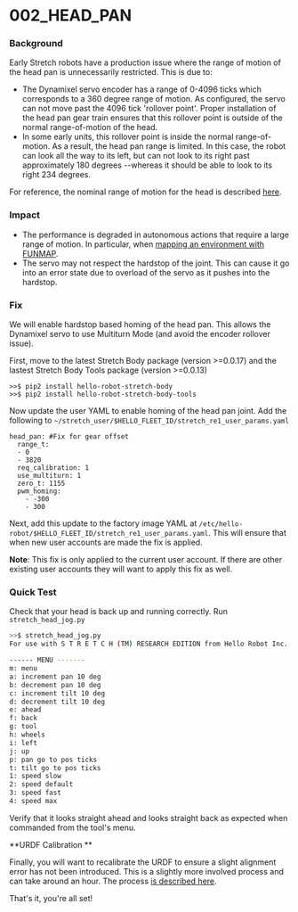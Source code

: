 # 002_HEAD_PAN

### **Background**

Early Stretch robots have a production issue where the range of motion of the head pan is unnecessarily restricted. This is due to:

* The Dynamixel servo encoder has a range of 0-4096 ticks which corresponds to a 360 degree range of motion. As configured, the servo can not move past the 4096 tick 'rollover point'. Proper installation of the head pan gear train ensures that this rollover point is outside of the normal range-of-motion of the head.
* In some early units, this rollover point is inside the normal range-of-motion. As a result, the head pan range is limited. In this case, the robot can look all the way to its left, but can not look to its right past approximately 180 degrees --whereas it should be able to look to its right 234 degrees.

For reference, the nominal range of motion for the head is described [here](https://docs.hello-robot.com/hardware_user_guide/#head).

### Impact

* The performance is degraded in autonomous actions that require a large range of motion. In particular, when [mapping an environment with FUNMAP](https://github.com/hello-robot/stretch_ros/blob/master/stretch_funmap/README.md). 
* The servo may not respect the hardstop of the joint. This can cause it go into an error state due to overload of the servo as it pushes into the hardstop.

### Fix

We will enable hardstop based homing of the head pan. This allows the Dynamixel servo to use Multiturn Mode (and avoid the encoder rollover issue).

First, move to the latest Stretch Body package (version >=0.0.17) and the lastest Stretch Body Tools package (version >=0.0.13)

```
>>$ pip2 install hello-robot-stretch-body
>>$ pip2 install hello-robot-stretch-body-tools
```

Now update the user YAML to enable homing of the head pan joint. Add the following to `~/stretch_user/$HELLO_FLEET_ID/stretch_re1_user_params.yaml`

```
head_pan: #Fix for gear offset
  range_t:
  - 0
  - 3820
  req_calibration: 1
  use_multiturn: 1
  zero_t: 1155
  pwm_homing:
    - -300
    - 300
```

Next, add this update to the factory image YAML at  `/etc/hello-robot/$HELLO_FLEET_ID/stretch_re1_user_params.yaml`. This will ensure that when new user accounts are made the fix is applied.

**Note**: This fix is only applied to the current user account. If there are other existing user accounts they will want to apply this fix as well.

### **Quick Test**

Check that your head is back up and running correctly. Run `stretch_head_jog.py`

```bash
>>$ stretch_head_jog.py 
For use with S T R E T C H (TM) RESEARCH EDITION from Hello Robot Inc.

------ MENU -------
m: menu
a: increment pan 10 deg
b: decrement pan 10 deg
c: increment tilt 10 deg
d: decrement tilt 10 deg
e: ahead
f: back
g: tool
h: wheels
i: left
j: up
p: pan go to pos ticks
t: tilt go to pos ticks
1: speed slow
2: speed default
3: speed fast
4: speed max

```

 Verify that it looks straight ahead and looks straight back as expected when commanded from the tool's menu.

**URDF Calibration **

Finally, you will want to recalibrate the URDF to ensure a slight alignment error has not been introduced. This is a slightly more involved process and can take around an hour. The process [is described here](https://github.com/hello-robot/stretch_ros/blob/master/stretch_calibration/README.md).

That's it, you're all set!

